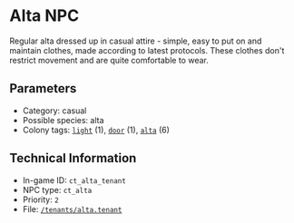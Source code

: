 # Alta NPC

Regular alta dressed up in casual attire - simple, easy to put on and maintain clothes, made according to latest protocols. These clothes don't restrict movement and are quite comfortable to wear.

## Parameters

- Category: casual
- Possible species: alta
- Colony tags: [`light`](https://ceterai.github.io/MyEnternia/Wiki/Tags/Light) (1), [`door`](https://ceterai.github.io/MyEnternia/Wiki/Tags/Door) (1), [`alta`](https://ceterai.github.io/MyEnternia/Wiki/Tags/Alta) (6)

## Technical Information

- In-game ID: `ct_alta_tenant`
- NPC type: `ct_alta`
- Priority: `2`
- File: [`/tenants/alta.tenant`](https://github.com/Ceterai/Enternia/blob/main/tenants/alta.tenant)
